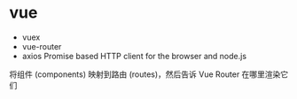 # vue
- vuex
- vue-router
- axios Promise based HTTP client for the browser and node.js

将组件 (components) 映射到路由 (routes)，然后告诉 Vue Router 在哪里渲染它们